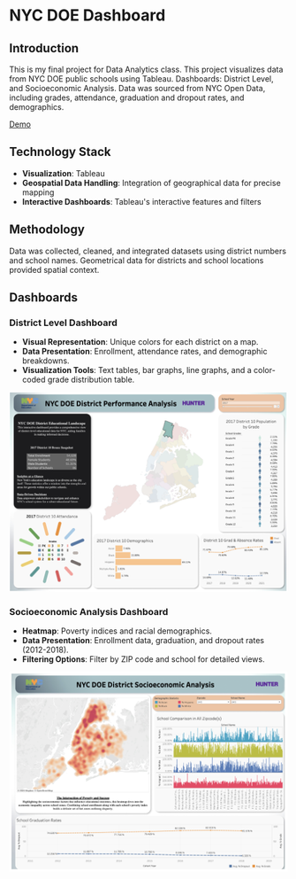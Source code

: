 # NYC DOE Dashboard

## Introduction
This is my final project for Data Analytics class. This project visualizes data from NYC DOE public schools using Tableau. Dashboards: District Level, and Socioeconomic Analysis. Data was sourced from NYC Open Data, including grades, attendance, graduation and dropout rates, and demographics.

[Demo](https://public.tableau.com/views/NYCDistrictandSchoolInsights/FinalDistrictLevelDashboard)

## Technology Stack
- **Visualization**: Tableau
- **Geospatial Data Handling**: Integration of geographical data for precise mapping
- **Interactive Dashboards**: Tableau's interactive features and filters
  
## Methodology
Data was collected, cleaned, and integrated datasets using district numbers and school names. Geometrical data for districts and school locations provided spatial context.

## Dashboards

### District Level Dashboard
- **Visual Representation**: Unique colors for each district on a map.
- **Data Presentation**: Enrollment, attendance rates, and demographic breakdowns.
- **Visualization Tools**: Text tables, bar graphs, line graphs, and a color-coded grade distribution table.

![District Level Dashboard Screenshot](district-level-dashboard.png)

### Socioeconomic Analysis Dashboard
- **Heatmap**: Poverty indices and racial demographics.
- **Data Presentation**: Enrollment data, graduation, and dropout rates (2012-2018).
- **Filtering Options**: Filter by ZIP code and school for detailed views.

![Socioeconomic Analysis Dashboard Screenshot](socioeconomic-dashboard.png)
